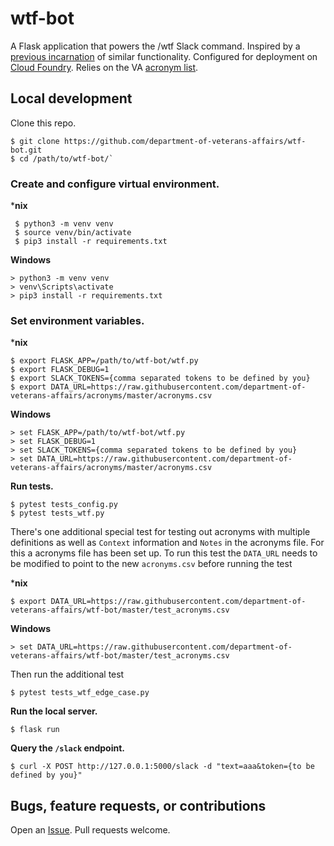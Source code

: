 # wtf-bot

A Flask application that powers the /wtf Slack command. Inspired by a [previous incarnation](https://github.com/paultag/wtf) of similar functionality. Configured for deployment on [Cloud Foundry](https://www.cloudfoundry.org/). Relies on the VA [acronym list](https://github.com/department-of-veterans-affairs/acronyms).

## Local development

Clone this repo.

```
$ git clone https://github.com/department-of-veterans-affairs/wtf-bot.git
$ cd /path/to/wtf-bot/`
```

### Create and configure virtual environment.

***nix**

 ```
  $ python3 -m venv venv
  $ source venv/bin/activate
  $ pip3 install -r requirements.txt
 ```

**Windows**

 ```
> python3 -m venv venv
> venv\Scripts\activate
> pip3 install -r requirements.txt
 ```

### Set environment variables.

***nix**

```
$ export FLASK_APP=/path/to/wtf-bot/wtf.py
$ export FLASK_DEBUG=1
$ export SLACK_TOKENS={comma separated tokens to be defined by you}
$ export DATA_URL=https://raw.githubusercontent.com/department-of-veterans-affairs/acronyms/master/acronyms.csv
```

**Windows**

```
> set FLASK_APP=/path/to/wtf-bot/wtf.py
> set FLASK_DEBUG=1
> set SLACK_TOKENS={comma separated tokens to be defined by you}
> set DATA_URL=https://raw.githubusercontent.com/department-of-veterans-affairs/acronyms/master/acronyms.csv
```

**Run tests.**

```
$ pytest tests_config.py
$ pytest tests_wtf.py
```

There's one additional special test for testing out acronyms with multiple definitions as well as `Context` information and `Notes` in the acronyms file. For this a acronyms file has been set up. To run this test the `DATA_URL` needs to be modified to point to the new `acronyms.csv` before running the test

***nix**

```
$ export DATA_URL=https://raw.githubusercontent.com/department-of-veterans-affairs/wtf-bot/master/test_acronyms.csv
```

**Windows**

```
> set DATA_URL=https://raw.githubusercontent.com/department-of-veterans-affairs/wtf-bot/master/test_acronyms.csv
```

Then run the additional test

```
$ pytest tests_wtf_edge_case.py
```

**Run the local server.**

```
$ flask run
```

**Query the `/slack` endpoint.**

```
$ curl -X POST http://127.0.0.1:5000/slack -d "text=aaa&token={to be defined by you}"
```

## Bugs, feature requests, or contributions

Open an [Issue](https://github.com/department-of-veterans-affairs/wtf-bot/issues). Pull requests welcome.
